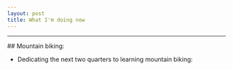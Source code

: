 ```yaml
---
layout: post
title: What I'm doing now
---
```

<hr>
## Mountain biking:

- Dedicating the next two quarters to learning mountain biking:
